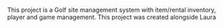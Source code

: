 This project is a Golf site management system with item/rental inventory, player and game management.
This project was created alongside Laura
